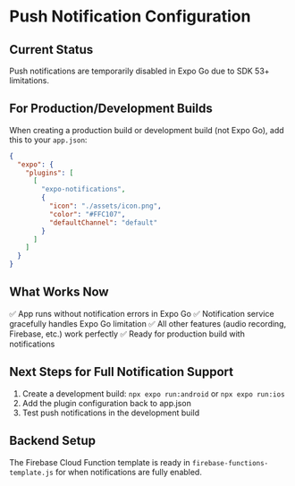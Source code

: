 # Push Notification Configuration

## Current Status
Push notifications are temporarily disabled in Expo Go due to SDK 53+ limitations.

## For Production/Development Builds
When creating a production build or development build (not Expo Go), add this to your `app.json`:

```json
{
  "expo": {
    "plugins": [
      [
        "expo-notifications",
        {
          "icon": "./assets/icon.png",
          "color": "#FFC107",
          "defaultChannel": "default"
        }
      ]
    ]
  }
}
```

## What Works Now
✅ App runs without notification errors in Expo Go
✅ Notification service gracefully handles Expo Go limitation
✅ All other features (audio recording, Firebase, etc.) work perfectly
✅ Ready for production build with notifications

## Next Steps for Full Notification Support
1. Create a development build: `npx expo run:android` or `npx expo run:ios`
2. Add the plugin configuration back to app.json
3. Test push notifications in the development build

## Backend Setup
The Firebase Cloud Function template is ready in `firebase-functions-template.js` for when notifications are fully enabled.